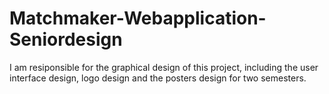 # Matchmaker-Webapplication-Seniordesign
I am resiponsible for the graphical design of this project, including the user interface design, logo design and the posters design for two semesters.
